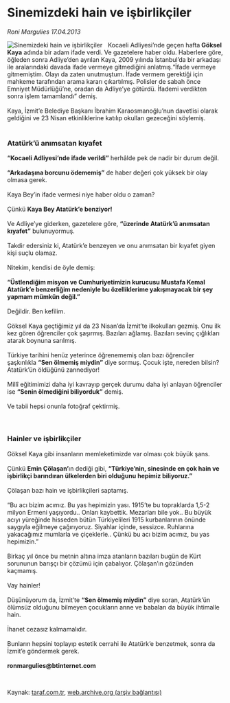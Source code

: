 # Sinemizdeki hain ve işbirlikçiler

*Roni Margulies 17.04.2013*

<div class="yazi"><img align="left" alt="Sinemizdeki hain ve işbirlikçiler" border="0" src="http://www.taraf.com.tr/fotoraflar/makaleler/sinemizdeki-hain-ve-isbirlikciler_9753_orijinal.jpg" style="border-right-width:10px; border-color:#FFFFFF"/><p>Kocaeli Adliyesi’nde geçen hafta<strong> Göksel Kaya</strong> adında bir adam ifade verdi. Ve gazetelere haber oldu. Haberlere göre, öğleden sonra Adliye’den ayrılan Kaya, 2009 yılında İstanbul’da bir arkadaşı ile aralarındaki davada ifade vermeye gitmediğini anlatmış.“İfade vermeye gitmemiştim. Olayı da zaten unutmuştum. İfade vermem gerektiği için mahkeme tarafından arama kararı çıkartılmış. Polisler de sabah önce Emniyet Müdürlüğü’ne, oradan da Adliye’ye götürdü. İfademi verdikten sonra işlem tamamlandı” demiş.<br/><br/>Kaya, İzmit’e Belediye Başkanı İbrahim Karaosmanoğlu’nun davetlisi olarak geldiğini ve 23 Nisan etkinliklerine katılıp okulları gezeceğini söylemiş.<br/> </p>
<h3>Atatürk’ü anımsatan kıyafet</h3>
<p><strong>“Kocaeli Adliyesi’nde ifade verildi”</strong> herhâlde pek de nadir bir durum değil.<br/><br/><strong>“Arkadaşına borcunu ödememiş”</strong> de haber değeri çok yüksek bir olay olmasa gerek.<br/><br/>Kaya Bey’in ifade vermesi niye haber oldu o zaman?<br/><br/>Çünkü <strong>Kaya Bey Atatürk’e benziyor!<br/></strong><br/>Ve Adliye’ye giderken, gazetelere göre, <strong>“üzerinde Atatürk’ü anımsatan kıyafet”</strong> bulunuyormuş.<br/><br/>Takdir edersiniz ki, Atatürk’e benzeyen ve onu anımsatan bir kıyafet giyen kişi suçlu olamaz.<br/><br/>Nitekim, kendisi de öyle demiş:<br/><br/><strong>“Üstlendiğim misyon ve Cumhuriyetimizin kurucusu Mustafa Kemal Atatürk’e benzerliğim nedeniyle bu özelliklerime yakışmayacak bir şey yapmam mümkün değil.”<br/></strong><br/>Değildir. Ben kefilim.<br/><br/>Göksel Kaya geçtiğimiz yıl da 23 Nisan’da İzmit’te ilkokulları gezmiş. Onu ilk kez gören öğrenciler çok şaşırmış. Bazıları ağlamış. Bazıları sevinç çığlıkları atarak boynuna sarılmış.<br/><br/>Türkiye tarihini henüz yeterince öğrenememiş olan bazı öğrenciler şaşkınlıkla <strong>“Sen ölmemiş miydin”</strong> diye sormuş. Çocuk işte, nereden bilsin? Atatürk’ün öldüğünü zannediyor!<br/><br/>Millî eğitimimizi daha iyi kavrayıp gerçek durumu daha iyi anlayan öğrenciler ise <strong>“Senin ölmediğini biliyorduk”</strong> demiş.<br/><br/>Ve tabii hepsi onunla fotoğraf çektirmiş.<br/><br/><br/></p>
<h3>Hainler ve işbirlikçiler</h3>
<p>Göksel Kaya gibi insanların memleketimizde var olması çok büyük şans.<br/><br/>Çünkü <strong>Emin Çölaşan’</strong>ın dediği gibi, <strong>“Türkiye’nin, sinesinde en çok hain ve işbirlikçi barındıran ülkelerden biri olduğunu hepimiz biliyoruz.”<br/></strong><br/>Çölaşan bazı hain ve işbirlikçileri saptamış.<br/><br/>“Bu acı bizim acımız. Bu yas hepimizin yası. 1915’te bu topraklarda 1,5-2 milyon Ermeni yaşıyordu.. Onları kaybettik. Mezarları bile yok.. Bu büyük acıyı yüreğinde hisseden bütün Türkiyelileri 1915 kurbanlarının önünde saygıyla eğilmeye çağırıyoruz. Siyahlar içinde, sessizce. Ruhlarına yakacağımız mumlarla ve çiçeklerle.. Çünkü bu acı bizim acımız, bu yas hepimizin.”<br/><br/>Birkaç yıl önce bu metnin altına imza atanların bazıları bugün de Kürt sorununun barışçı bir çözümü için çabalıyor. Çölaşan’ın gözünden kaçmamış.<br/><br/>Vay hainler!<br/><br/>Düşünüyorum da, İzmit’te <strong>“Sen ölmemiş miydin”</strong> diye soran, Atatürk’ün ölümsüz olduğunu bilmeyen çocukların anne ve babaları da büyük ihtimalle hain.<br/><br/>İhanet cezasız kalmamalıdır.<br/><br/>Bunların hepsini toplayıp estetik cerrahi ile Atatürk’e benzetmek, sonra da İzmit’e göndermek gerek.<br/><br/><strong>ronmargulies@btinternet.com</strong></p><br/>
</div>

Kaynak: [taraf.com.tr](http://www.taraf.com.tr/roni-margulies/makale-sinemizdeki-hain-ve-isbirlikciler.htm), [web.archive.org (arşiv bağlantısı)](http://web.archive.org/web/20131107124225/http://www.taraf.com.tr/roni-margulies/makale-sinemizdeki-hain-ve-isbirlikciler.htm)
